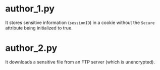 # author_1.py
It stores sensitive information (`sessionID`) in a cookie without the `Secure` attribute being initialized to true.

# author_2.py
It downloads a sensitive file from an FTP server (which is unencrypted).